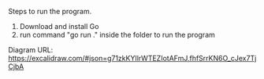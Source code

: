 Steps to run the program.
1. Download and install Go
2. run command "go run ." inside the folder to run the program

Diagram URL: https://excalidraw.com/#json=g71zkKYIlrWTEZIotAFmJ,fhfSrrKN6O_cJex7TjCjbA
